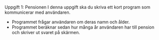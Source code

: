 Uppgift 1: Pensionen
I denna uppgift ska du skriva ett kort program som kommunicerar med användaren.  

* Programmet frågar användaren om deras namn och ålder.
* Programmet beräknar sedan hur många år användaren har till pension och skriver ut svaret på skärmen.  

 
